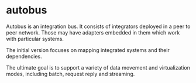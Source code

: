 # autobus

Autobus is an integration bus.  It consists of integrators deployed in a peer to peer network.  Those may have adapters embedded in them which work with particular systems.

The initial version focuses on mapping integrated systems and their dependencies.

The ultimate goal is to support a variety of data movement and virtualization modes, including batch, request reply and streaming.